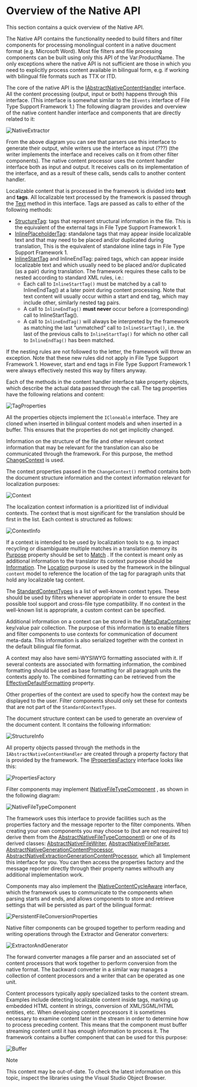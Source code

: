 Overview of the Native API
===

This section contains a quick overview of the Native API.

The Native API contains the functionality needed to build filters and filter components for processing monolingual content in a native doucment format (e.g. Microsoft Word). Most file filters and file processing components can be built using only this API of the Var:ProductName. The only exceptions where the native API is not sufficient are those in which you need to explicitly process content available in bilingual form, e.g. if working with bilingual file formats such as TTX or ITD.

The core of the native API is the [IAbstractNativeContentHandler](../../api/filetypesupport/Sdl.FileTypeSupport.Framework.NativeApi.IAbstractNativeContentHandler.yml) interface. All the content processing (output, input or both) happens through this interface. (This interface is somewhat similar to the ```IEvents``` interface of  File Type Support Framework 1.) The following diagram provides and overview of the native content handler interface and components that are directly related to it:

![NativeExtractor](images/NativeExtractor.png)

From the above diagram you can see that parsers use this interface to generate their output, while writers use the interface as input (???) (the writer implements the interface and receives calls on it from other filter components). The native content processor uses the content handler interface both as input and output. It receives calls on its implementation of the interface, and as a result of these calls, sends calls to another content handler.

Localizable content that is processed in the framework is divided into **text** and **tags**. All localizable text processed by the framework is passed through the [Text](../../api/filetypesupport/Sdl.FileTypeSupport.Framework.NativeApi.IAbstractNativeContentHandler.yml#Sdl_FileTypeSupport_Framework_NativeApi_IAbstractNativeContentHandler_Text_Sdl_FileTypeSupport_Framework_NativeApi_ITextProperties_) method in this interface. Tags are passed as calls to either of the following methods:

* [StructureTag](../../api/filetypesupport/Sdl.FileTypeSupport.Framework.NativeApi.IAbstractNativeContentHandler.yml#Sdl_FileTypeSupport_Framework_NativeApi_IAbstractNativeContentHandler_StructureTag_Sdl_FileTypeSupport_Framework_NativeApi_IStructureTagProperties_): tags that represent structural information in the file. This is the equivalent of the external tags in  File Type Support Framework 1.
* [InlinePlaceholderTag](../../api/filetypesupport/Sdl.FileTypeSupport.Framework.NativeApi.IAbstractNativeContentHandler.yml#Sdl_FileTypeSupport_Framework_NativeApi_IAbstractNativeContentHandler_InlinePlaceholderTag_Sdl_FileTypeSupport_Framework_NativeApi_IPlaceholderTagProperties_): standalone tags that may appear inside localizable text and that may need to be placed and/or duplicated during translation, This is the equivalent of standalone inline tags in  File Type Support Framework 1.
* [InlineStartTag](../../api/filetypesupport/Sdl.FileTypeSupport.Framework.NativeApi.IAbstractNativeContentHandler.yml#Sdl_FileTypeSupport_Framework_NativeApi_IAbstractNativeContentHandler_InlineStartTag_Sdl_FileTypeSupport_Framework_NativeApi_IStartTagProperties_) and InlineEndTag: paired tags, which can appear inside localizable text and which usually need to be placed and/or duplicated (as a pair) during translation. The framework requires these calls to be nested according to standard XML rules, i.e.:
    * Each call to ```InlineStartTag()``` must be matched by a call to InlineEndTag() at a later point during content processing. Note that text content will usually occur within a start and end tag, which may include other, similarly nested tag pairs.
    * A call to ```InlineEndTag()``` **must never** occur before a (corresponding) call to InlineStartTag().
    * A call to ```InlineEndTag()``` will always be interpreted by the framework as matching the last “unmatched” call to ```InlineStartTag()```, i.e. the last of the previous calls to ```InlineStartTag()``` for which no other call to ```InlineEndTag()``` has been matched.

If the nesting rules are not followed to the letter, the framework will throw an exception. Note that these new rules did not apply in  File Type Support Framework 1. However, start and end tags in  File Type Support Framework 1 were always effectively nested this way by filters anyway.

Each of the methods in the content handler interface take property objects, which describe the actual data passed through the call. The tag properties have the following relations and content:

![TagProperties](images/TagProperties.png)

All the properties objects implement the ```ICloneable``` interface. They are cloned when inserted in bilingual content models and when inserted in a buffer. This ensures that the properties do not get implicitly changed.

Information on the structure of the file and other relevant context information that may be relevant for the translation can also be communicated through the framework. For this purpose, the method [ChangeContext](../../api/filetypesupport/Sdl.FileTypeSupport.Framework.NativeApi.IAbstractNativeContentHandler.yml#Sdl_FileTypeSupport_Framework_NativeApi_IAbstractNativeContentHandler_ChangeContext_Sdl_FileTypeSupport_Framework_NativeApi_IContextProperties_) is used.

The context properties passed in the ```ChangeContext()``` method contains both the document structure information and the context information relevant for localization purposes:


![Context](images/Context.png)

The localization context information is a prioritized list of individual contexts. The context that is most significant for the translation should be first in the list. Each context is structured as follows:

![ContextInfo](images/ContextInfo.png)

If a context is intended to be used by localization tools to e.g. to impact recycling or disambiguate multiple matches in a translation memory its [Purpose](../../api/filetypesupport/Sdl.FileTypeSupport.Framework.NativeApi.IContextInfo.yml#Sdl_FileTypeSupport_Framework_NativeApi_IContextInfo_Purpose) property should be set to [Match](../../api/filetypesupport/Sdl.FileTypeSupport.Framework.NativeApi.ContextPurpose.yml#fields) . If the context is meant only as additional information to the translator its context purpose should be [Information](../../api/filetypesupport/Sdl.FileTypeSupport.Framework.NativeApi.ContextPurpose.yml#fields). The [Location](../../api/filetypesupport/Sdl.FileTypeSupport.Framework.NativeApi.ContextPurpose.yml#fields) purpose is used by the framework in the bilingual ```content``` model to reference the location of the tag for paragraph units that hold any localizable tag content.

The [StandardContextTypes](../../api/filetypesupport/Sdl.FileTypeSupport.Framework.Core.Utilities.NativeApi.StandardContextTypes.yml) is a list of well-known context types. These should be used by filters whenever appropriate in order to ensure the best possible tool support and cross-file type compatibility. If no context in the well-known list is appropriate, a custom context can be specified.

Additional information on a context can be stored in the [IMetaDataContainer](../../api/filetypesupport/Sdl.FileTypeSupport.Framework.NativeApi.IMetaDataContainer.yml) key/value pair collection. The purpose of this information is to enable filters and filter components to use contexts for communication of document meta-data. This information is also serialized together with the context in the default bilingual file format.

A context may also have semi-WYSIWYG formatting associated with it. If several contexts are associated with formatting information, the combined formatting should be used as base formatting for all paragraph units the contexts apply to. The combined formatting can be retrieved from the [EffectiveDefaultFormatting](../../api/filetypesupport/Sdl.FileTypeSupport.Framework.NativeApi.IContextProperties.yml#Sdl_FileTypeSupport_Framework_NativeApi_IContextProperties_EffectiveDefaultFormatting) property.

Other properties of the context are used to specify how the context may be displayed to the user. Filter components should only set these for contexts that are not part of the ```StandardContextTypes```.

The document structure context can be used to generate an overview of the document content. It contains the following information:

![StructureInfo](images/StructureInfo.png)

All property objects passed through the methods in the ```IAbstractNativeContentHandler``` are created through a property factory that is provided by the framework. The [IPropertiesFactory](../../api/filetypesupport/Sdl.FileTypeSupport.Framework.NativeApi.IPropertiesFactory.yml) interface looks like this:

![PropertiesFactory](images/PropertiesFactory.png)

Filter components may implement [INativeFileTypeComponent](../../api/filetypesupport/Sdl.FileTypeSupport.Framework.NativeApi.INativeFileTypeComponent.yml) , as shown in the following diagram:

![NativeFileTypeComponent](images/NativeFileTypeComponent.png)

The framework uses this interface to provide facilities such as the properties factory and the message reporter to the filter components. When creating your own components you may choose to (but are not required to) derive them from the [AbstractNativeFileTypeComponent)](../../api/filetypesupport/Sdl.FileTypeSupport.Framework.NativeApi.AbstractNativeFileTypeComponent.yml) or one of its derived classes: [AbstractNativeFileWriter](../../api/filetypesupport/Sdl.FileTypeSupport.Framework.NativeApi.AbstractNativeFileWriter.yml), [AbstractNativeFileParser](../../api/filetypesupport/Sdl.FileTypeSupport.Framework.NativeApi.AbstractNativeFileParser.yml), [AbstractNativeGenerationContentProcessor](../../api/filetypesupport/Sdl.FileTypeSupport.Framework.NativeApi.AbstractNativeGenerationContentProcessor.yml), [AbstractNativeExtractionGenerationContentProcessor](../../api/filetypesupport/Sdl.FileTypeSupport.Framework.NativeApi.AbstractNativeExtractionContentProcessor.yml), which all 1implement this interface for you. You can then access the properties factory and the message reporter directly through their property names withouth any additional implementation work.

Components may also implement the [INativeContentCycleAware](../../api/filetypesupport/Sdl.FileTypeSupport.Framework.NativeApi.INativeContentCycleAware.yml) interface, which the framework uses to communicate to the components when parsing starts and ends, and allows components to store and retrieve settings that will be persisted as part of the bilingual format:

![PersistentFileConversionProperties](images/PersistentFileConversionProperties.png)

Native filter components can be grouped together to perform reading and writing operations through the Extractor and Generator converters:

![ExtractorAndGenerator](images/ExtractorAndGenerator.png)

The forward converter manages a file parser and an associated set of content processors that work together to perform conversion from the native format. The backward converter in a similar way manages a collection of content processors and a writer that can be operated as one unit.

Content processors typically apply specialized tasks to the content stream. Examples include detecting localizable content inside tags, marking up embedded HTML content in strings, conversion of XML/SGML/HTML entities, etc. When developing content processors it is sometimes necessary to examine content later in the stream in order to determine how to process preceding content. This means that the component must buffer streaming content until it has enough information to process it. The framework contains a buffer component that can be used for this purpose:

![Buffer](images/Buffer.png)


>[!NOTE]
>
> This content may be out-of-date. To check the latest information on this topic, inspect the libraries using the Visual Studio Object Browser.
